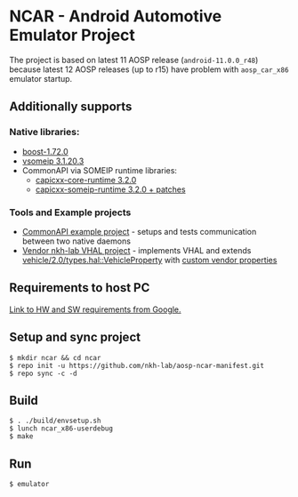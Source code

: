 
# NCAR - Android Automotive Emulator Project

The project is based on latest 11 AOSP release (`android-11.0.0_r48`) because latest 12 AOSP releases (up to r15) have problem with `aosp_car_x86` emulator startup.

## Additionally supports
### Native libraries:
* [boost-1.72.0](https://github.com/boostorg/)
* [vsomeip 3.1.20.3](https://github.com/COVESA/vsomeip)
* CommonAPI via SOMEIP runtime libraries:
    * [capicxx-core-runtime 3.2.0](https://github.com/COVESA/capicxx-core-runtime)
    * [capicxx-someip-runtime 3.2.0 + patches](https://github.com/COVESA/capicxx-someip-runtime)

### Tools and Example projects
* [CommonAPI example project](https://github.com/nkh-lab/genivi-capi-someip-examples) - setups and tests communication between two native daemons
* [Vendor nkh-lab VHAL project](https://github.com/nkh-lab/aosp-ncar-vehicle-hal) - implements VHAL and extends [vehicle/2.0/types.hal::VehicleProperty](https://cs.android.com/android/platform/superproject/+/master:hardware/interfaces/automotive/vehicle/2.0/types.hal;drc=0e6c4ce8731b3cead9966506b08eb69277926f08;l=153) with [custom vendor properties](https://github.com/nkh-lab/aosp-ncar-interfaces/blob/master/vehicle/1.0/types.hal) 

## Requirements to host PC
[Link to HW and SW requirements from Google.](https://source.android.com/setup/build/requirements)

## Setup and sync project
```
$ mkdir ncar && cd ncar
$ repo init -u https://github.com/nkh-lab/aosp-ncar-manifest.git
$ repo sync -c -d
```

## Build
```
$ . ./build/envsetup.sh
$ lunch ncar_x86-userdebug
$ make
```

## Run
```
$ emulator
```
